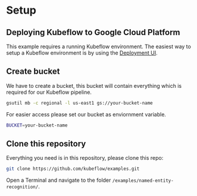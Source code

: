 # Setup

## Deploying Kubeflow to Google Cloud Platform
This example requires a running Kubeflow environment. The easiest way to setup a Kubeflow environment is by using the [Deployment UI](https://www.kubeflow.org/docs/gke/deploy/deploy-ui/).

## Create bucket
We have to create a bucket, this bucket will contain everything which is required for our Kubeflow pipeline. 

```bash
gsutil mb -c regional -l us-east1 gs://your-bucket-name
```

For easier access please set our bucket as enviornment variable.

```bash
BUCKET=your-bucket-name
```

## Clone this repository
Everything you need is in this repository, please clone this repo:

```bash
git clone https://github.com/kubeflow/examples.git
```

Open a Terminal and navigate to the folder `/examples/named-entity-recognition/`.